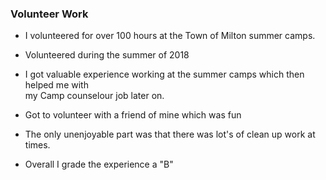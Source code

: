 ### Volunteer Work

<p>

- I volunteered for over 100 hours at the Town of Milton summer camps.<br>

- Volunteered during the summer of 2018 <br>

- I got valuable experience working at the summer camps which then helped me 
  with<br>
  my Camp counselour job later on.<br>

- Got to volunteer with a friend of mine which was fun<br>

- The only unenjoyable part was that there was lot's of clean up work at times. <br>

- Overall I grade the experience a "B"
</p>
